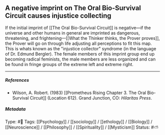 ## A negative imprint on The Oral Bio-Survival Circuit causes injustice collecting  # 

If the initial imprint of [[The Oral Bio-Survival Circuit]] is negative—if the universe and other humans in general are imprinted as dangerous, threatening, and frightening—[[What the Thinker thinks, the Prover proves]], the Prover will go on through life adjusting all perceptions to fit this map. This is whats known as the "injustice collector" syndrome (in the language of Dr. Edmund Bergler). The female members of this imprint group end up becoming radical feminists, the male members are less organized and can be found in fringe groups of the extreme left and extreme right.

___

##### References


- Wilson, A. Robert. (1983) [[Prometheus Rising Chapter 3. The Oral Bio-Survival Circuit]] (Location 612). Grand Junction, CO: _Hilaritas Press_.

##### Metadata

Type: #🔴 
Tags: [[Psychology]] / [[sociology]] / [[ethology]] / [[Biology]] / [[Neuroscience]] / [[Philosophy]] / [[Spirituality]] / [[Mysticism]] 
Status:  #⛅️ 